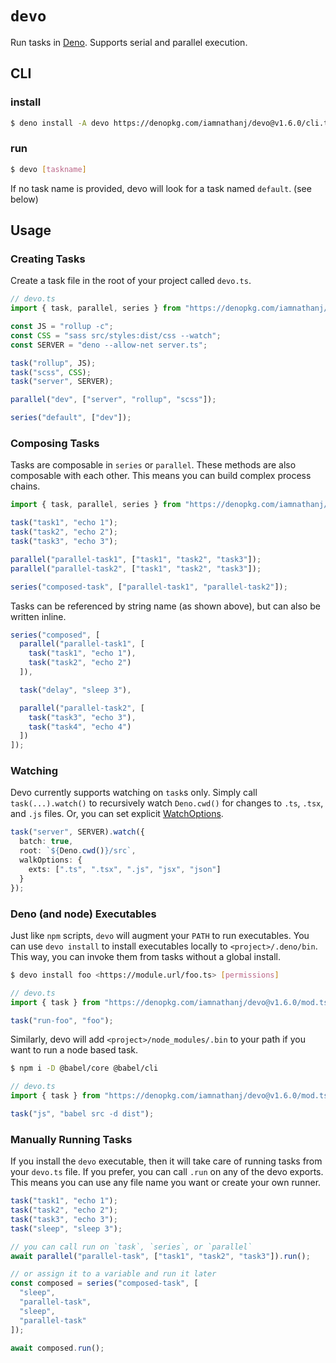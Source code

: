# `devo`

Run tasks in [Deno]. Supports serial and parallel execution.

## CLI

### install

```sh
$ deno install -A devo https://denopkg.com/iamnathanj/devo@v1.6.0/cli.ts
```

### run
```sh
$ devo [taskname]
```

If no task name is provided, devo will look for a task named `default`. (see below)

## Usage

### Creating Tasks

Create a task file in the root of your project called `devo.ts`.

```ts
// devo.ts
import { task, parallel, series } from "https://denopkg.com/iamnathanj/devo@v1.6.0/mod.ts";

const JS = "rollup -c";
const CSS = "sass src/styles:dist/css --watch";
const SERVER = "deno --allow-net server.ts";

task("rollup", JS);
task("scss", CSS);
task("server", SERVER);

parallel("dev", ["server", "rollup", "scss"]);

series("default", ["dev"]);
```

### Composing Tasks

Tasks are composable in `series` or `parallel`. These methods are also composable with each other. This means you can build complex process chains.

```ts
import { task, parallel, series } from "https://denopkg.com/iamnathanj/devo@v1.6.0/mod.ts";

task("task1", "echo 1");
task("task2", "echo 2");
task("task3", "echo 3");

parallel("parallel-task1", ["task1", "task2", "task3"]);
parallel("parallel-task2", ["task1", "task2", "task3"]);

series("composed-task", ["parallel-task1", "parallel-task2"]);
```

Tasks can be referenced by string name (as shown above), but can also be written inline.

```ts
series("composed", [
  parallel("parallel-task1", [
    task("task1", "echo 1"),
    task("task2", "echo 2")
  ]),

  task("delay", "sleep 3"),

  parallel("parallel-task2", [
    task("task3", "echo 3"),
    task("task4", "echo 4")
  ])
]);
```

### Watching

Devo currently supports watching on `task`s only. Simply call `task(...).watch()` to recursively watch `Deno.cwd()` for changes to `.ts`, `.tsx`, and `.js` files.
Or, you can set explicit [WatchOptions].

```ts
task("server", SERVER).watch({
  batch: true,
  root: `${Deno.cwd()}/src`,
  walkOptions: {
    exts: [".ts", ".tsx", ".js", "jsx", "json"]
  }
});
```

### Deno (and node) Executables

Just like `npm` scripts, `devo` will augment your `PATH` to run executables. You can use `devo install` to install executables locally to `<project>/.deno/bin`. This way, you can invoke them from tasks without a global install.

```sh
$ devo install foo <https://module.url/foo.ts> [permissions]
```

```ts
// devo.ts
import { task } from "https://denopkg.com/iamnathanj/devo@v1.6.0/mod.ts";

task("run-foo", "foo");
```

Similarly, devo will add `<project>/node_modules/.bin` to your path if you want to run a node based task.

```sh
$ npm i -D @babel/core @babel/cli
```

```ts
// devo.ts
import { task } from "https://denopkg.com/iamnathanj/devo@v1.6.0/mod.ts";

task("js", "babel src -d dist");
```

### Manually Running Tasks

If you install the `devo` executable, then it will take care of running tasks from your `devo.ts` file. If you prefer, you can call `.run` on any of the devo exports. This means you can use any file name you want or create your own runner.

```ts
task("task1", "echo 1");
task("task2", "echo 2");
task("task3", "echo 3");
task("sleep", "sleep 3");

// you can call run on `task`, `series`, or `parallel`
await parallel("parallel-task", ["task1", "task2", "task3"]).run();

// or assign it to a variable and run it later
const composed = series("composed-task", [
  "sleep",
  "parallel-task",
  "sleep",
  "parallel-task"
]);

await composed.run();
```

[Deno]: https://deno.land/
[WatchOptions]: https://github.com/iAmNathanJ/fs-poll#options
[fs-poll]: https://github.com/iAmNathanJ/fs-poll
